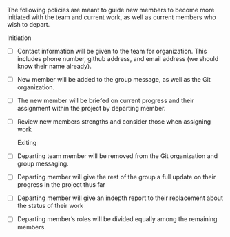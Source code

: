 The following policies are meant to guide new members to become more initiated with the team and current work, as well as current members who wish to depart.

  Initiation
-[ ] Contact information will be given to the team for organization. This includes phone number, github address, and email address (we should know their name already).
-[ ] New member will be added to the group message, as well as the Git organization.
-[ ] The new member will be briefed on current progress and their assignment within the project by departing member.
-[ ] Review new members strengths and consider those when assigning work

  Exiting
-[ ] Departing team member will be removed from the Git organization and group messaging.
-[ ] Departing member will give the rest of the group a full update on their progress in the project thus far
-[ ] Departing member will give an indepth report to their replacement about the status of their work
-[ ] Departing member’s roles will be divided equally among the remaining members.
